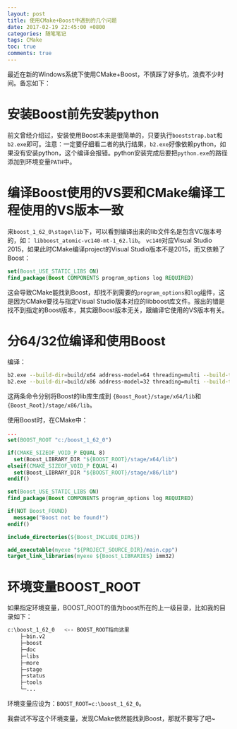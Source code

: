 ```yaml
---
layout: post
title: 使用CMake+Boost中遇到的几个问题
date: 2017-02-19 22:45:00 +0800
categories: 随笔笔记
tags: CMake
toc: true
comments: true
---
```

最近在新的Windows系统下使用CMake+Boost，不慎踩了好多坑，浪费不少时间。备忘如下：
<!-- more -->
# 安装Boost前先安装python
前文曾经介绍过，安装使用Boost本来是很简单的，只要执行`booststrap.bat`和`b2.exe`即可。注意：一定要仔细看二者的执行结果，`b2.exe`好像依赖python，如果没有安装python，这个编译会报错。python安装完成后要把`python.exe`的路径添加到环境变量`PATH`中。

# 编译Boost使用的VS要和CMake编译工程使用的VS版本一致
来`boost_1_62_0\stage\lib`下，可以看到编译出来的lib文件名是包含VC版本号的，如：
`libboost_atomic-vc140-mt-1_62.lib`。
`vc140`对应Visual Studio 2015，如果此时CMake编译project的Visual Studio版本不是2015，而又依赖了Boost：
``` cmake
set(Boost_USE_STATIC_LIBS ON) 
find_package(Boost COMPONENTS program_options log REQUIRED)
```
这会导致CMake能找到Boost，却找不到需要的`program_options`和`log`组件，这是因为CMake要找与指定Visual Studio版本对应的libboost库文件。报出的错是找不到指定的Boost版本，其实跟Boost版本无关，跟编译它使用的VS版本有关。

# 分64/32位编译和使用Boost
编译：
``` bash
b2.exe --build-dir=build/x64 address-model=64 threading=multi --build-type=complete --stagedir=./stage/x64 --toolset=msvc-14.0 -j 12
b2.exe --build-dir=build/x86 address-model=32 threading=multi --build-type=complete --stagedir=./stage/x86 --toolset=msvc-14.0 -j 12
```
这两条命令分别将Boost的lib库生成到
`{Boost_Root}/stage/x64/lib`和`{Boost_Root}/stage/x86/lib`。

使用Boost时，在CMake中：
``` cmake
...
set(BOOST_ROOT "c:/boost_1_62_0")

if(CMAKE_SIZEOF_VOID_P EQUAL 8)
  set(Boost_LIBRARY_DIR "${BOOST_ROOT}/stage/x64/lib")
elseif(CMAKE_SIZEOF_VOID_P EQUAL 4)
  set(Boost_LIBRARY_DIR "${BOOST_ROOT}/stage/x86/lib")
endif()

set(Boost_USE_STATIC_LIBS ON)
find_package(Boost COMPONENTS program_options log REQUIRED)

if(NOT Boost_FOUND)
  message("Boost not be found!")
endif()

include_directories(${Boost_INCLUDE_DIRS})

add_executable(myexe "${PROJECT_SOURCE_DIR}/main.cpp")
target_link_libraries(myexe ${Boost_LIBRARIES} imm32)
```

# 环境变量BOOST_ROOT
如果指定环境变量，BOOST_ROOT的值为boost所在的上一级目录，比如我的目录如下：
``` bash
c:\boost_1_62_0   <-- BOOST_ROOT指向这里
    ├─bin.v2
    ├─boost
    ├─doc
    ├─libs
    ├─more
    ├─stage
    ├─status
    ├─tools
    └─...
```
环境变量应设为：`BOOST_ROOT=c:\boost_1_62_0`。

我尝试不写这个环境变量，发现CMake依然能找到Boost，那就不要写了吧~
